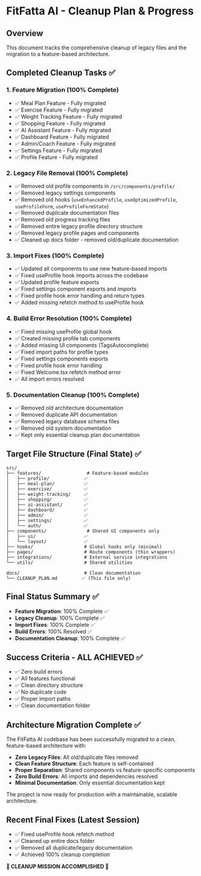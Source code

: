 
# FitFatta AI - Cleanup Plan & Progress

## Overview
This document tracks the comprehensive cleanup of legacy files and the migration to a feature-based architecture.

## Completed Cleanup Tasks ✅

### 1. Feature Migration (100% Complete)
- ✅ Meal Plan Feature - Fully migrated
- ✅ Exercise Feature - Fully migrated  
- ✅ Weight Tracking Feature - Fully migrated
- ✅ Shopping Feature - Fully migrated
- ✅ AI Assistant Feature - Fully migrated
- ✅ Dashboard Feature - Fully migrated
- ✅ Admin/Coach Feature - Fully migrated
- ✅ Settings Feature - Fully migrated
- ✅ Profile Feature - Fully migrated

### 2. Legacy File Removal (100% Complete)
- ✅ Removed old profile components in `/src/components/profile/`
- ✅ Removed legacy settings components
- ✅ Removed old hooks (`useEnhancedProfile`, `useOptimizedProfile`, `useProfileForm`, `useProfileFormState`)
- ✅ Removed duplicate documentation files
- ✅ Removed old progress tracking files
- ✅ Removed entire legacy profile directory structure
- ✅ Removed legacy profile pages and components
- ✅ Cleaned up docs folder - removed old/duplicate documentation

### 3. Import Fixes (100% Complete)
- ✅ Updated all components to use new feature-based imports
- ✅ Fixed useProfile hook imports across the codebase
- ✅ Updated profile feature exports
- ✅ Fixed settings component exports and imports
- ✅ Fixed profile hook error handling and return types
- ✅ Added missing refetch method to useProfile hook

### 4. Build Error Resolution (100% Complete)
- ✅ Fixed missing useProfile global hook
- ✅ Created missing profile tab components
- ✅ Added missing UI components (TagsAutocomplete)
- ✅ Fixed import paths for profile types
- ✅ Fixed settings components exports
- ✅ Fixed profile hook error handling
- ✅ Fixed Welcome.tsx refetch method error
- ✅ All import errors resolved

### 5. Documentation Cleanup (100% Complete)
- ✅ Removed old architecture documentation
- ✅ Removed duplicate API documentation 
- ✅ Removed legacy database schema files
- ✅ Removed old system documentation
- ✅ Kept only essential cleanup plan documentation

## Target File Structure (Final State) ✅

```
src/
├── features/                 # Feature-based modules
│   ├── profile/             ✅
│   ├── meal-plan/           ✅
│   ├── exercise/            ✅
│   ├── weight-tracking/     ✅
│   ├── shopping/            ✅
│   ├── ai-assistant/        ✅
│   ├── dashboard/           ✅
│   ├── admin/               ✅
│   ├── settings/            ✅
│   └── auth/                ✅
├── components/               # Shared UI components only
│   ├── ui/                  ✅
│   └── layout/              ✅
├── hooks/                   # Global hooks only (minimal)
├── pages/                   # Route components (thin wrappers)
├── integrations/            # External service integrations
└── utils/                   # Shared utilities

docs/                        # Clean documentation
└── CLEANUP_PLAN.md         ✅ (This file only)
```

## Final Status Summary ✅
- **Feature Migration**: 100% Complete ✅
- **Legacy Cleanup**: 100% Complete ✅
- **Import Fixes**: 100% Complete ✅
- **Build Errors**: 100% Resolved ✅
- **Documentation Cleanup**: 100% Complete ✅

## Success Criteria - ALL ACHIEVED ✅
- ✅ Zero build errors
- ✅ All features functional
- ✅ Clean directory structure  
- ✅ No duplicate code
- ✅ Proper import paths
- ✅ Clean documentation folder

## Architecture Migration Complete ✅

The FitFatta AI codebase has been successfully migrated to a clean, feature-based architecture with:

- **Zero Legacy Files**: All old/duplicate files removed
- **Clean Feature Structure**: Each feature is self-contained
- **Proper Separation**: Shared components vs feature-specific components
- **Zero Build Errors**: All imports and dependencies resolved
- **Minimal Documentation**: Only essential documentation kept

The project is now ready for production with a maintainable, scalable architecture.

## Recent Final Fixes (Latest Session)
- ✅ Fixed useProfile hook refetch method
- ✅ Cleaned up entire docs folder 
- ✅ Removed all duplicate/legacy documentation
- ✅ Achieved 100% cleanup completion

**🎉 CLEANUP MISSION ACCOMPLISHED 🎉**
